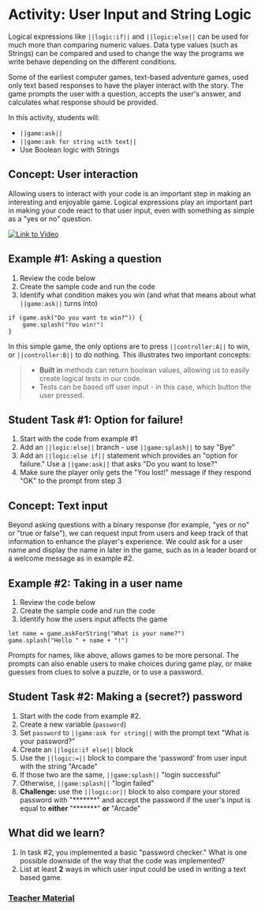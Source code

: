 # Activity: User Input and String Logic

Logical expressions like ``||logic:if||`` and ``||logic:else||`` can be used for much more than comparing numeric values. Data type values (such as Strings) can be compared and used to change the way the programs we write behave depending on the different conditions.

Some of the earliest computer games, text-based adventure games, used only text based responses to have the player interact with the story. The game prompts the user with a question, accepts the user's answer,  and calculates what response should be provided.

In this activity, students will:

* ``||game:ask||``
* ``||game:ask for string with text||``
* Use Boolean logic with Strings

## Concept: User interaction

Allowing users to interact with your code is an important step in making an interesting and enjoyable game. Logical expressions play an important part in making your code react to that user input, even with something as simple as a "yes or no" question.

[![Link to Video](/static/thumbnail_play_video.png)](https://aka.ms/40546a-logic-input)

## Example #1: Asking a question

1. Review the code below
2. Create the sample code and run the code
3. Identify what condition makes you win (and what that means about what ``||game:ask||`` turns into)

```blocks
if (game.ask("Do you want to win?")) {
    game.splash("You win!")
}
```

In this simple game, the only options are to press ``||controller:A||`` to win, or ``||controller:B||`` to do nothing. This illustrates two important concepts:

>* **Built in** methods can return boolean values, allowing us to easily create logical tests in our code.
>* Tests can be based off user input - in this case, which button the user pressed.

## Student Task #1: Option for failure!

1. Start with the code from example #1
2. Add an ``||logic:else||`` branch - use ``||game:splash||`` to say "Bye"
3. Add an ``||logic:else if||`` statement which provides an "option for failure." Use a ``||game:ask||`` that asks "Do you want to lose?"
4. Make sure the player only gets the "You lost!" message if they respond "OK" to the prompt from step 3

## Concept: Text input

Beyond asking questions with a binary response (for example, "yes or no" or "true or false"), we can request input from users and keep track of that information to enhance the player's experience. We could ask for a user name and display the name in later in the game, such as in a leader board or a welcome message as in example #2.

## Example #2: Taking in a user name

1. Review the code below
2. Create the sample code and run the code
3. Identify how the users input affects the game

```blocks
let name = game.askForString("What is your name?")
game.splash("Hello " + name + "!")
```

Prompts for names, like above, allows games to be more personal. The prompts can also enable users to make choices during game play, or make guesses from clues to solve a puzzle, or to use a password.

## Student Task #2: Making a (secret?) password

1. Start with the code from example #2.
2. Create a new variable (`password`)
3. Set `password` to ``||game:ask for string||`` with the prompt text "What is your password?" 
4. Create an ``||logic:if else||`` block
5. Use the ``||logic:=||`` block to compare the 'password' from user input with the string "Arcade"
6. If those two are the same, ``||game:splash||`` "login successful"
7. Otherwise, ``||game:splash||`` "login failed"
8. **Challenge:** use the ``||logic:or||`` block to also compare your stored password with "\*\*\*\*\*\*\*" and accept the password if the user's input is equal to **either** "\*\*\*\*\*\*\*" **or** "Arcade"

## What did we learn?

1. In task #2, you implemented a basic "password checker." What is one possible downside of the way that the code was implemented?
2. List at least **2** ways in which user input could be used in writing a text based game.

### [Teacher Material](/courses/csintro2/about/teachers)

